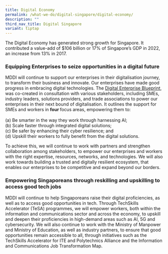 ```yaml
---
title: Digital Economy
permalink: /what-we-do/digital-singapore/digital-economy/
description: ""
third_nav_title: Digital Singapore
variant: tiptap
---
```

<p>The Digital Economy has generated strong growth for Singapore. It contributed
a value-add of $106 billion or 17% of Singapore’s GDP in 2022, an increase
from 13% in 2017.</p>
<h3>Equipping Enterprises to seize opportunities in a digital future</h3>
<p>MDDI will continue to support our enterprises in their digitalisation
journey, to transform their business and innovate. Our enterprises have
made good progress in embracing digital technologies. The <a href="https://www.mci.gov.sg/digital-enterprise-blueprint/" rel="noopener noreferrer nofollow" target="_blank">Digital Enterprise Blueprint</a>,
was co-created in consultation with various stakeholders, including SMEs,
industry leaders, solutions providers, and trade associations to power
our enterprises in their next bound of digitalisation. It outlines the
support for SMEs and workers in <strong>four </strong>focus areas, empowering
them to:
<br>
<br>(a) Be smarter in the way they work through harnessing AI;
<br>(b) Scale faster through integrated digital solutions;
<br>(c) Be safer by enhancing their cyber resilience; and
<br>(d) Upskill their workers to fully benefit from the digital solutions.</p>
<p>To achieve this, we will continue to work with partners and strengthen
collaboration among stakeholders, to empower our enterprises and workers
with the right expertise, resources, networks, and technologies. We will
also work towards building a trusted and digitally resilient ecosystem,
that enables our enterprises to be competitive and expand beyond our borders.</p>
<h3>Empowering Singaporeans through reskilling and upskilling to access good tech jobs</h3>
<p>MDDI will continue to help Singaporeans raise their digital proficiencies,
as well as to access good opportunities in tech. Through TechSkills Accelerator
(TeSA) programmes, we will empower workers, both within the information
and communications sector and across the economy, to upskill and deepen
their proficiencies in high-demand areas such as AI, 5G and cybersecurity.
We will also continue to work with the Ministry of Manpower and Ministry
of Education, as well as industry partners, to ensure that good opportunities
remain accessible to all, through initiatives such as the TechSkills Accelerator
for ITE and Polytechnics Alliance and the Information and Communications
Job Transformation Map.</p>